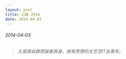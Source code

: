 ```yaml
---
layout: post
title: 心路-2014
date: 2014-04-03
---
```


###### 2014-04-03
> *久居屌丝群而独善其身，做有思想的文艺范IT女青年。*

